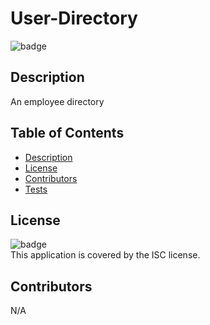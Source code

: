 

# User-Directory
  
![badge](https://img.shields.io/badge/license-ISC-brightgreen)<br />

## Description
An employee directory
## Table of Contents
- [Description](#description)
- [License](#license)
- [Contributors](#contributors)
- [Tests](#tests)


## License
![badge](https://img.shields.io/badge/license-ISC-brightgreen)
<br />
This application is covered by the ISC license. 

## Contributors
N/A

